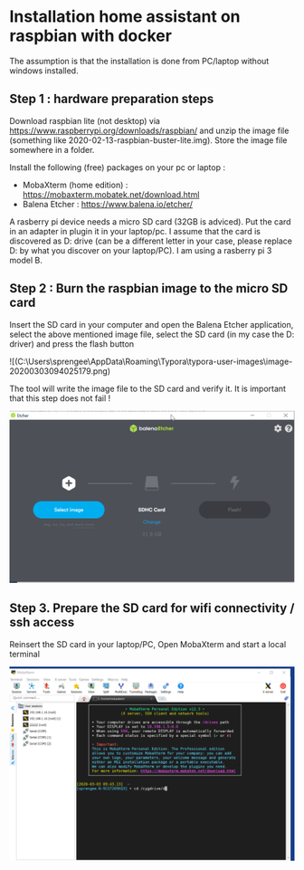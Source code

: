 # Installation home assistant on raspbian with docker

The assumption is that the installation is done from PC/laptop without windows installed.

## Step 1 : hardware preparation steps

Download raspbian lite (not desktop) via https://www.raspberrypi.org/downloads/raspbian/ and unzip the image file (something like 2020-02-13-raspbian-buster-lite.img).  Store the image file somewhere in a folder.

Install the following (free) packages on your pc or laptop :

- MobaXterm (home edition) : https://mobaxterm.mobatek.net/download.html
- Balena Etcher : https://www.balena.io/etcher/

A rasberry pi device needs a micro SD card (32GB is adviced).  Put the card in an adapter in plugin it in your laptop/pc.  I assume that the card is discovered as D: drive (can be a different letter in your case, please replace D: by what you discover on your laptop/PC).  I am using a rasberry pi 3 model B. 

## Step 2 : Burn the raspbian image to the micro SD card

Insert the SD card in your computer and open the Balena Etcher application, select the above mentioned image file, select the SD card (in my case the D: driver) and press the flash button

![(C:\Users\sprengee\AppData\Roaming\Typora\typora-user-images\image-20200303094025179.png)

The tool will write the image file to the SD card and verify it.  It is important that this step does not fail !

![image-20200303094025179](image-20200303094025179.png)



## Step 3. Prepare the SD card for wifi connectivity / ssh access

Reinsert the SD card in your laptop/PC, Open MobaXterm and start a local terminal

![image-20200303094447463](image-20200303094447463.png)